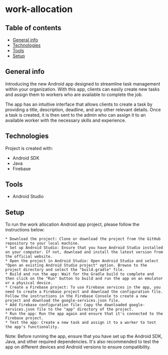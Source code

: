 # work-allocation

## Table of contents
* [General info](#general-info)
* [Technologies](#technologies)
* [Tools](#tools)
* [Setup](#setup)

## General info
Introducing the new Android app designed to streamline task management within your organization. With this app, clients can easily create new tasks and assign them to workers who are available to complete the job.

The app has an intuitive interface that allows clients to create a task by providing a title, description, deadline, and any other relevant details. Once a task is created, it is then sent to the admin who can assign it to an available worker with the necessary skills and experience.
	
## Technologies
Project is created with:
* Android SDK
* Java
* Firebase

## Tools
* Android Studio
	
## Setup
To run the work allocation Android app project, please follow the instructions below:

    * Download the project: Clone or download the project from the GitHub repository to your local machine.
    * Set up Android Studio: Ensure that you have Android Studio installed on your computer. If not, download and install the latest version from the official website.
    * Open the project in Android Studio: Open Android Studio and select "Open an existing Android Studio project" option. Browse to the project directory and select the "build.gradle" file.
    * Build and run the app: Wait for the Gradle build to complete and then click on the "Run" button to build and run the app on an emulator or a physical device.
    * Create a Firebase project: To use Firebase services in the app, you need to create a Firebase project and download the configuration file. Follow the instructions in the Firebase Console to create a new project and download the google-services.json file.
    * Add Firebase configuration file: Copy the downloaded google-services.json file to the "app" directory of the project.
    * Run the app: Run the app again and ensure that it's connected to the Firebase project.
    * Test the app: Create a new task and assign it to a worker to test the app's functionality.
Note: Before running the app, ensure that you have set up the Android SDK, Java, and other required dependencies. It's also recommended to test the app on different devices and Android versions to ensure compatibility.

